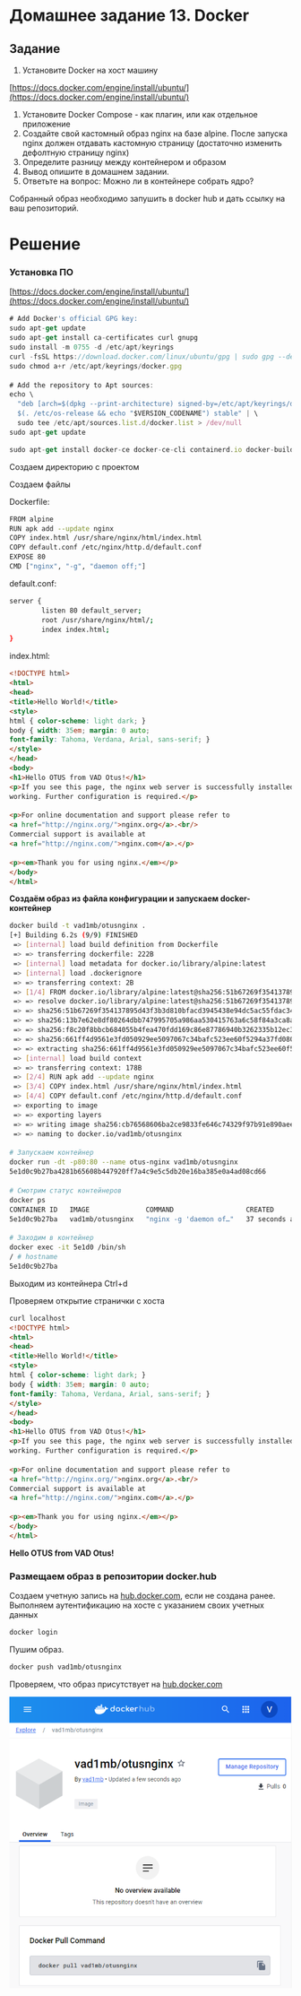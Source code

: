 # Домашнее задание 13. Docker

## Задание

1. Установите Docker на хост машину

[https://docs.docker.com/engine/install/ubuntu/](https://docs.docker.com/engine/install/ubuntu/)

1. Установите Docker Compose - как плагин, или как отдельное приложение
2. Создайте свой кастомный образ nginx на базе alpine. После запуска nginx должен отдавать кастомную страницу (достаточно изменить дефолтную страницу nginx)
3. Определите разницу между контейнером и образом
4. Вывод опишите в домашнем задании.
5. Ответьте на вопрос: Можно ли в контейнере собрать ядро?

Собранный образ необходимо запушить в docker hub и дать ссылку на ваш репозиторий.

# Решение

### Установка ПО

[https://docs.docker.com/engine/install/ubuntu/](https://docs.docker.com/engine/install/ubuntu/)

```jsx
# Add Docker's official GPG key:
sudo apt-get update
sudo apt-get install ca-certificates curl gnupg
sudo install -m 0755 -d /etc/apt/keyrings
curl -fsSL https://download.docker.com/linux/ubuntu/gpg | sudo gpg --dearmor -o /etc/apt/keyrings/docker.gpg
sudo chmod a+r /etc/apt/keyrings/docker.gpg

# Add the repository to Apt sources:
echo \
  "deb [arch=$(dpkg --print-architecture) signed-by=/etc/apt/keyrings/docker.gpg] https://download.docker.com/linux/ubuntu \
  $(. /etc/os-release && echo "$VERSION_CODENAME") stable" | \
  sudo tee /etc/apt/sources.list.d/docker.list > /dev/null
sudo apt-get update
```

```jsx
sudo apt-get install docker-ce docker-ce-cli containerd.io docker-buildx-plugin docker-compose-plugin
```

Создаем директорию с проектом

Создаем файлы 

Dockerfile:

```bash
FROM alpine
RUN apk add --update nginx
COPY index.html /usr/share/nginx/html/index.html
COPY default.conf /etc/nginx/http.d/default.conf
EXPOSE 80
CMD ["nginx", "-g", "daemon off;"]
```

default.conf:

```bash
server {
        listen 80 default_server;
        root /usr/share/nginx/html/;
        index index.html;
}
```

index.html:

```html
<!DOCTYPE html>
<html>
<head>
<title>Hello World!</title>
<style>
html { color-scheme: light dark; }
body { width: 35em; margin: 0 auto;
font-family: Tahoma, Verdana, Arial, sans-serif; }
</style>
</head>
<body>
<h1>Hello OTUS from VAD Otus!</h1>
<p>If you see this page, the nginx web server is successfully installed and
working. Further configuration is required.</p>

<p>For online documentation and support please refer to
<a href="http://nginx.org/">nginx.org</a>.<br/>
Commercial support is available at
<a href="http://nginx.com/">nginx.com</a>.</p>

<p><em>Thank you for using nginx.</em></p>
</body>
</html>
```

**Создаём образ из файла конфигурации и запускаем docker-контейнер**

```bash
docker build -t vad1mb/otusnginx .
[+] Building 6.2s (9/9) FINISHED                                                                                     docker:default
 => [internal] load build definition from Dockerfile                                                                           0.0s
 => => transferring dockerfile: 222B                                                                                           0.0s
 => [internal] load metadata for docker.io/library/alpine:latest                                                               0.7s
 => [internal] load .dockerignore                                                                                              0.0s
 => => transferring context: 2B                                                                                                0.0s
 => [1/4] FROM docker.io/library/alpine:latest@sha256:51b67269f354137895d43f3b3d810bfacd3945438e94dc5ac55fdac340352f48         1.7s
 => => resolve docker.io/library/alpine:latest@sha256:51b67269f354137895d43f3b3d810bfacd3945438e94dc5ac55fdac340352f48         0.1s
 => => sha256:51b67269f354137895d43f3b3d810bfacd3945438e94dc5ac55fdac340352f48 1.64kB / 1.64kB                                 0.0s
 => => sha256:13b7e62e8df80264dbb747995705a986aa530415763a6c58f84a3ca8af9a5bcd 528B / 528B                                     0.0s
 => => sha256:f8c20f8bbcb684055b4fea470fdd169c86e87786940b3262335b12ec3adef418 1.47kB / 1.47kB                                 0.0s
 => => sha256:661ff4d9561e3fd050929ee5097067c34bafc523ee60f5294a37fd08056a73ca 3.41MB / 3.41MB                                 1.1s
 => => extracting sha256:661ff4d9561e3fd050929ee5097067c34bafc523ee60f5294a37fd08056a73ca                                      0.4s
 => [internal] load build context                                                                                              0.0s
 => => transferring context: 178B                                                                                              0.0s
 => [2/4] RUN apk add --update nginx                                                                                           3.0s
 => [3/4] COPY index.html /usr/share/nginx/html/index.html                                                                     0.1s
 => [4/4] COPY default.conf /etc/nginx/http.d/default.conf                                                                     0.2s
 => exporting to image                                                                                                         0.3s
 => => exporting layers                                                                                                        0.2s
 => => writing image sha256:cb76568606ba2ce9833fe646c74329f97b91e890aee9556c22595d0a149bf2ad                                   0.0s
 => => naming to docker.io/vad1mb/otusnginx                                                                                    0.0s    

# Запускаем контейнер
docker run -dt -p80:80 --name otus-nginx vad1mb/otusnginx
5e1d0c9b27ba4281b65608b447920ff7a4c9e5c5db20e16ba385e0a4ad08cd66

# Смотрим статус контейнеров
docker ps
CONTAINER ID   IMAGE              COMMAND                  CREATED          STATUS          PORTS                               NAMES
5e1d0c9b27ba   vad1mb/otusnginx   "nginx -g 'daemon of…"   37 seconds ago   Up 35 seconds   0.0.0.0:80->80/tcp, :::80->80/tcp   otus-nginx

# Заходим в контейнер 
docker exec -it 5e1d0 /bin/sh
/ # hostname
5e1d0c9b27ba
```

Выходим из контейнера Ctrl+d

Проверяем открытие странички с хоста

```html
curl localhost
<!DOCTYPE html>
<html>
<head>
<title>Hello World!</title>
<style>
html { color-scheme: light dark; }
body { width: 35em; margin: 0 auto;
font-family: Tahoma, Verdana, Arial, sans-serif; }
</style>
</head>
<body>
<h1>Hello OTUS from VAD Otus!</h1>
<p>If you see this page, the nginx web server is successfully installed and
working. Further configuration is required.</p>

<p>For online documentation and support please refer to
<a href="http://nginx.org/">nginx.org</a>.<br/>
Commercial support is available at
<a href="http://nginx.com/">nginx.com</a>.</p>

<p><em>Thank you for using nginx.</em></p>
</body>
</html>
```

**Hello OTUS from VAD Otus!**

### Размещаем образ в репозитории docker.hub

Создаем учетную запись на [hub.docker.com](http://hub.docker.com/), если не создана ранее.
Выполняем аутентификацию на хосте с указанием своих учетных данных

```bash
docker login

```

Пушим образ.

```bash
docker push vad1mb/otusnginx
```

Проверяем, что образ присутствует на [hub.docker.com](http://hub.docker.com/)

![Untitled](dockerhub.png)
